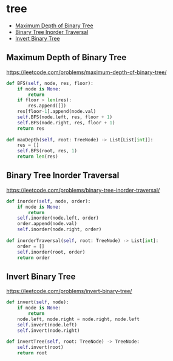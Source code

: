 # tree

+ [Maximum Depth of Binary Tree](#maximum-depth-of-binary-tree)
+ [Binary Tree Inorder Traversal](#binary-tree-inorder-traversal)
+ [Invert Binary Tree](#invert-binary-tree)

## Maximum Depth of Binary Tree


https://leetcode.com/problems/maximum-depth-of-binary-tree/

```python
def BFS(self, node, res, floor):
    if node is None:
        return
    if floor > len(res):
        res.append([])
    res[floor-1].append(node.val)
    self.BFS(node.left, res, floor + 1)
    self.BFS(node.right, res, floor + 1)
    return res
           
def maxDepth(self, root: TreeNode) -> List[List[int]]:
    res = []
    self.BFS(root, res, 1)
    return len(res)
```

## Binary Tree Inorder Traversal


https://leetcode.com/problems/binary-tree-inorder-traversal/

```python
def inorder(self, node, order):
    if node is None:
        return
    self.inorder(node.left, order)
    order.append(node.val)
    self.inorder(node.right, order)
             
def inorderTraversal(self, root: TreeNode) -> List[int]:
    order = []
    self.inorder(root, order)
    return order
```

## Invert Binary Tree

https://leetcode.com/problems/invert-binary-tree/

```python
def invert(self, node):
    if node is None:
        return 
    node.left, node.right = node.right, node.left
    self.invert(node.left)
    self.invert(node.right)
    
def invertTree(self, root: TreeNode) -> TreeNode:
    self.invert(root)
    return root
```